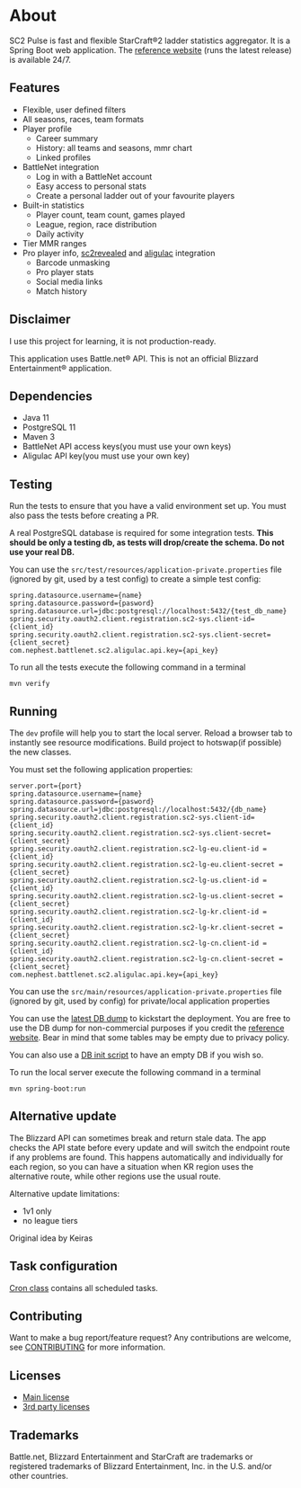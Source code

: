 # About
SC2 Pulse is fast and flexible StarCraft&reg;2 ladder statistics aggregator. It is a Spring Boot web application.
The [reference website](https://www.nephest.com/sc2/) (runs the latest release) is available 24/7.
## Features
* Flexible, user defined filters
* All seasons, races, team formats
* Player profile
    * Career summary
    * History: all teams and seasons, mmr chart
    * Linked profiles
* BattleNet integration
    * Log in with a BattleNet account
    * Easy access to personal stats
    * Create a personal ladder out of your favourite players
* Built-in statistics
    * Player count, team count, games played
    * League, region, race distribution
    * Daily activity
* Tier MMR ranges
* Pro player info, [sc2revealed](http://sc2revealed.com/) and [aligulac](http://aligulac.com/) integration
    * Barcode unmasking
    * Pro player stats
    * Social media links
    * Match history
## Disclaimer
I use this project for learning, it is not production-ready.

This application uses Battle.net&reg; API. 
This is not an official Blizzard Entertainment&reg; application.
## Dependencies
* Java 11
* PostgreSQL 11
* Maven 3
* BattleNet API access keys(you must use your own keys)
* Aligulac API key(you must use your own key)

## Testing
Run the tests to ensure that you have a valid environment set up. You must also pass the tests
before creating a PR.

A real PostgreSQL database is required for some integration tests.
**This should be only a testing db, as tests will drop/create the schema. Do not use your real DB.**

You can use the ```src/test/resources/application-private.properties``` file (ignored by git, used by a test config) 
to create a simple test config: 

```
spring.datasource.username={name}
spring.datasource.password={pasword}
spring.datasource.url=jdbc:postgresql://localhost:5432/{test_db_name}
spring.security.oauth2.client.registration.sc2-sys.client-id={client_id}
spring.security.oauth2.client.registration.sc2-sys.client-secret={client_secret}
com.nephest.battlenet.sc2.aligulac.api.key={api_key}
```

To run all the tests execute the following command in a terminal
```
mvn verify
```

## Running
The `dev` profile will help you to start the local server. Reload a browser tab to instantly see resource modifications.
Build project to hotswap(if possible) the new classes.

You must set the following application properties:
```
server.port={port}
spring.datasource.username={name}
spring.datasource.password={pasword}
spring.datasource.url=jdbc:postgresql://localhost:5432/{db_name}
spring.security.oauth2.client.registration.sc2-sys.client-id={client_id}
spring.security.oauth2.client.registration.sc2-sys.client-secret={client_secret}
spring.security.oauth2.client.registration.sc2-lg-eu.client-id = {client_id}
spring.security.oauth2.client.registration.sc2-lg-eu.client-secret = {client_secret}
spring.security.oauth2.client.registration.sc2-lg-us.client-id = {client_id}
spring.security.oauth2.client.registration.sc2-lg-us.client-secret = {client_secret}
spring.security.oauth2.client.registration.sc2-lg-kr.client-id = {client_id}
spring.security.oauth2.client.registration.sc2-lg-kr.client-secret = {client_secret}
spring.security.oauth2.client.registration.sc2-lg-cn.client-id = {client_id}
spring.security.oauth2.client.registration.sc2-lg-cn.client-secret = {client_secret}
com.nephest.battlenet.sc2.aligulac.api.key={api_key}
```

You can use the ```src/main/resources/application-private.properties``` file (ignored by git, used by config) 
for private/local application properties

You can use the [latest DB dump](https://www.nephest.com/sc2/dl/db-dump) to kickstart the deployment. You are free to
use the DB dump for non-commercial purposes if you credit the [reference website](https://www.nephest.com/sc2/). Bear in
mind that some tables may be empty due to privacy policy.

You can also use a [DB init script](src/main/resources/schema-postgres.sql) to have an empty DB if you wish so.

To run the local server execute the following command in a terminal
```
mvn spring-boot:run
```
## Alternative update
The Blizzard API can sometimes break and return stale data. The app checks the API state before every update and will
switch the endpoint route if any problems are found. This happens automatically and individually for each region,
so you can have a situation when KR region uses the alternative route, while other regions use the usual route.

Alternative update limitations:
* 1v1 only
* no league tiers

Original idea by Keiras
## Task configuration
[Cron class](src/main/java/com/nephest/battlenet/sc2/config/Cron.java) contains all scheduled tasks.
## Contributing
Want to make a bug report/feature request? Any contributions are welcome, see [CONTRIBUTING](CONTRIBUTING.md) for 
more information.
## Licenses
* [Main license](LICENSE.txt)
* [3rd party licenses](3rd-party-licenses.txt)
## Trademarks
Battle.net, Blizzard Entertainment and StarCraft are trademarks or registered trademarks of Blizzard Entertainment,
 Inc. in the U.S. and/or other countries. 
